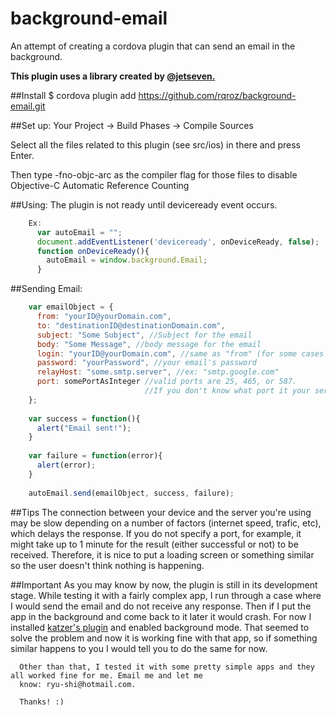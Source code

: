 # background-email
An attempt of creating a cordova plugin that can send an email in the background.

**This plugin uses a library created by [@jetseven.](https://github.com/jetseven/skpsmtpmessage)**
  
  
##Install
  $ cordova plugin add https://github.com/rqroz/background-email.git

##Set up:
Your Project -> Build Phases -> Compile Sources

Select all the files related to this plugin (see src/ios) in there and press Enter.

Then type -fno-objc-arc as the compiler flag for those files to disable Objective-C Automatic Reference Counting
  
##Using:
The plugin is not ready until deviceready event occurs.
```JavaScript
    Ex:
      var autoEmail = "";
      document.addEventListener('deviceready', onDeviceReady, false);
      function onDeviceReady(){
        autoEmail = window.background.Email;
      }
```
##Sending Email:
  ```JavaScript
      var emailObject = {
        from: "yourID@yourDomain.com",
        to: "destinationID@destinationDomain.com",
        subject: "Some Subject", //Subject for the email
        body: "Some Message", //body message for the email
        login: "yourID@yourDomain.com", //same as "from" (for some cases just 'yourID' is necessary)
        password: "yourPassword", //your email's password
        relayHost: "some.smtp.server", //ex: "smtp.google.com"
        port: somePortAsInteger //valid ports are 25, 465, or 587.
                                //If you don't know what port it your server uses, delete this attribute completely
      };
      
      var success = function(){
        alert("Email sent!");
      }
      
      var failure = function(error){
        alert(error);
      }
      
      autoEmail.send(emailObject, success, failure);
``` 
##Tips
      The connection between your device and the server you're using may be slow depending on a number of factors
      (internet speed, trafic, etc), which delays the response. If you do not specify a port, for example, it might
      take up to 1 minute for the result (either successful or not) to be received. Therefore, it is nice to put a
      loading screen or something similar so the user doesn't think nothing is happening.
      
##Important
      As you may know by now, the plugin is still in its development stage. While testing it with a fairly complex
      app, I run through a case where I would send the email and do not receive any response. Then if I put the app 
      in the background and come back to it later it would crash. For now I installed 
      [katzer's plugin](https://github.com/katzer/cordova-plugin-background-mode) and enabled background mode. That
      seemed to solve the problem and now it is working fine with that app, so if something similar happens to you
      I would tell you to do the same for now.
      
      Other than that, I tested it with some pretty simple apps and they all worked fine for me. Email me and let me 
      know: ryu-shi@hotmail.com.
      
      Thanks! :)
